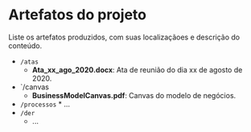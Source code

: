 # Artefatos do projeto

Liste os artefatos produzidos, com suas localizaçãoes e descrição do conteúdo.


* `/atas`
	* **Ata_xx_ago_2020.docx**: Ata de reunião do dia xx de agosto de 2020.
* `/canvas
	* **BusinessModelCanvas.pdf**: Canvas do modelo de negócios.
* `/processos`
        * ... 
* `/der`
	* ...


